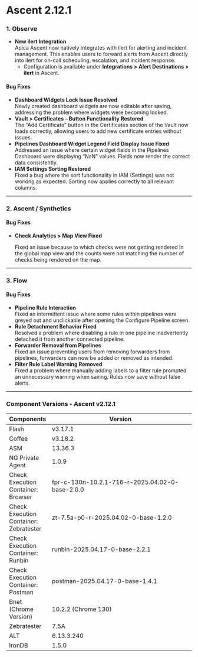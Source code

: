 # Ascent 2.12.1

### 1. Observe <a href="#id-1-observe" id="id-1-observe"></a>

* **New ilert Integration**\
  Apica Ascent now natively integrates with ilert for alerting and incident management. This enables users to forward alerts from Ascent directly into ilert for on-call scheduling, escalation, and incident response.
  * Configuration is available under **Integrations > Alert Destinations > ilert** in Ascent.

#### Bug Fixes

* **Dashboard Widgets Lock Issue Resolved**\
  Newly created dashboard widgets are now editable after saving, addressing the problem where widgets were becoming locked.
* **Vault > Certificates – Button Functionality Restored**\
  The “Add Certificate” button in the Certificates section of the Vault now loads correctly, allowing users to add new certificate entries without issues.
* **Pipelines Dashboard Widget Legend Field Display Issue Fixed**\
  Addressed an issue where certain widget fields in the Pipelines Dashboard were displaying “NaN” values. Fields now render the correct data consistently.
* **IAM Settings Sorting Restored**\
  Fixed a bug where the sort functionality in IAM (Settings) was not working as expected. Sorting now applies correctly to all relevant columns.&#x20;

***

### 2. Ascent / Synthetics <a href="#id-2-ascent--synthetics" id="id-2-ascent--synthetics"></a>

#### Bug Fixes

*   **Check Analytics > Map View Fixed**

    Fixed an issue because to which checks were not getting rendered in the global map view and the counts were not matching the number of checks being rendered on the map.

***

### 3. Flow <a href="#id-3-flow" id="id-3-flow"></a>

#### Bug Fixes

* **Pipeline Rule Interaction**\
  Fixed an intermittent issue where some rules within pipelines were greyed out and unclickable after opening the Configure Pipeline screen.
* **Rule Detachment Behavior Fixed**\
  Resolved a problem where disabling a rule in one pipeline inadvertently detached it from another connected pipeline.
* **Forwarder Removal from Pipelines**\
  Fixed an issue preventing users from removing forwarders from pipelines, forwarders can now be added or removed as intended.
* **Filter Rule Label Warning Removed**\
  Fixed a problem where manually adding labels to a filter rule prompted an unnecessary warning when saving. Rules now save without false alerts.

***

### Component Versions - Ascent v2.12.1

<table><thead><tr><th>Components</th><th width="410">Version</th></tr></thead><tbody><tr><td>Flash</td><td>v3.17.1</td></tr><tr><td>Coffee</td><td>v3.18.2</td></tr><tr><td>ASM</td><td>13.36.3</td></tr><tr><td>NG Private Agent</td><td>1.0.9</td></tr><tr><td>Check Execution Container: Browser</td><td>fpr-c-130n-10.2.1-716-r-2025.04.02-0-base-2.0.0</td></tr><tr><td>Check Execution Container: Zebratester</td><td>zt-7.5a-p0-r-2025.04.02-0-base-1.2.0</td></tr><tr><td>Check Execution Container: Runbin</td><td>runbin-2025.04.17-0-base-2.2.1</td></tr><tr><td>Check Execution Container: Postman</td><td>postman-2025.04.17-0-base-1.4.1</td></tr><tr><td>Bnet (Chrome Version)</td><td>10.2.2 (Chrome 130)</td></tr><tr><td>Zebratester</td><td>7.5A</td></tr><tr><td>ALT</td><td>6.13.3.240</td></tr><tr><td>IronDB</td><td>1.5.0</td></tr></tbody></table>
